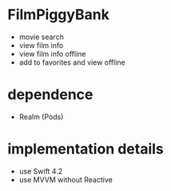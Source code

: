 # FilmPiggyBank
 + movie search
 + view film info
 + view film info offline
 + add to favorites and view offline
# dependence
 + Realm (Pods)
# implementation details
 - use Swift 4.2
 - use MVVM without Reactive

